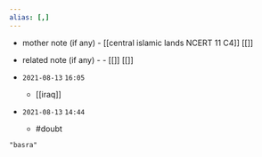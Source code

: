 ```yaml
---
alias: [,]
---
```

- mother note (if any)
		- [[central islamic lands NCERT 11 C4]] [[]]
- related note (if any) -
		- [[]] [[]]


- `2021-08-13`  `16:05`
	- [[iraq]]
- `2021-08-13`  `14:44`
	- #doubt 

```query
"basra"
```
